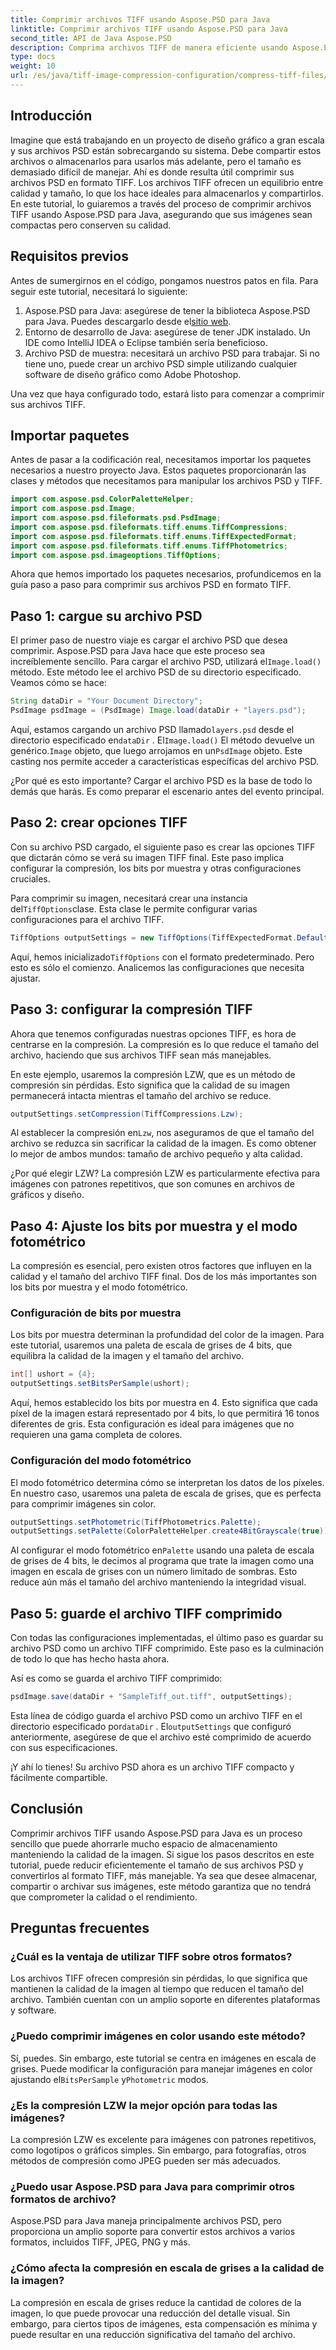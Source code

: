```yaml
---
title: Comprimir archivos TIFF usando Aspose.PSD para Java
linktitle: Comprimir archivos TIFF usando Aspose.PSD para Java
second_title: API de Java Aspose.PSD
description: Comprima archivos TIFF de manera eficiente usando Aspose.PSD para Java sin sacrificar la calidad. Siga nuestra guía detallada para optimizar su flujo de trabajo.
type: docs
weight: 10
url: /es/java/tiff-image-compression-configuration/compress-tiff-files/
---
```

## Introducción

Imagine que está trabajando en un proyecto de diseño gráfico a gran escala y sus archivos PSD están sobrecargando su sistema. Debe compartir estos archivos o almacenarlos para usarlos más adelante, pero el tamaño es demasiado difícil de manejar. Ahí es donde resulta útil comprimir sus archivos PSD en formato TIFF. Los archivos TIFF ofrecen un equilibrio entre calidad y tamaño, lo que los hace ideales para almacenarlos y compartirlos. En este tutorial, lo guiaremos a través del proceso de comprimir archivos TIFF usando Aspose.PSD para Java, asegurando que sus imágenes sean compactas pero conserven su calidad.

## Requisitos previos

Antes de sumergirnos en el código, pongamos nuestros patos en fila. Para seguir este tutorial, necesitará lo siguiente:

1.  Aspose.PSD para Java: asegúrese de tener la biblioteca Aspose.PSD para Java. Puedes descargarlo desde el[sitio web](https://releases.aspose.com/psd/java/).
2. Entorno de desarrollo de Java: asegúrese de tener JDK instalado. Un IDE como IntelliJ IDEA o Eclipse también sería beneficioso.
3. Archivo PSD de muestra: necesitará un archivo PSD para trabajar. Si no tiene uno, puede crear un archivo PSD simple utilizando cualquier software de diseño gráfico como Adobe Photoshop.

Una vez que haya configurado todo, estará listo para comenzar a comprimir sus archivos TIFF.

## Importar paquetes

Antes de pasar a la codificación real, necesitamos importar los paquetes necesarios a nuestro proyecto Java. Estos paquetes proporcionarán las clases y métodos que necesitamos para manipular los archivos PSD y TIFF.

```java
import com.aspose.psd.ColorPaletteHelper;
import com.aspose.psd.Image;
import com.aspose.psd.fileformats.psd.PsdImage;
import com.aspose.psd.fileformats.tiff.enums.TiffCompressions;
import com.aspose.psd.fileformats.tiff.enums.TiffExpectedFormat;
import com.aspose.psd.fileformats.tiff.enums.TiffPhotometrics;
import com.aspose.psd.imageoptions.TiffOptions;
```

Ahora que hemos importado los paquetes necesarios, profundicemos en la guía paso a paso para comprimir sus archivos PSD en formato TIFF.

## Paso 1: cargue su archivo PSD

El primer paso de nuestro viaje es cargar el archivo PSD que desea comprimir. Aspose.PSD para Java hace que este proceso sea increíblemente sencillo.
 Para cargar el archivo PSD, utilizará el`Image.load()` método. Este método lee el archivo PSD de su directorio especificado. Veamos cómo se hace:

```java
String dataDir = "Your Document Directory";
PsdImage psdImage = (PsdImage) Image.load(dataDir + "layers.psd");
```

 Aquí, estamos cargando un archivo PSD llamado`layers.psd` desde el directorio especificado en`dataDir` . El`Image.load()` El método devuelve un genérico.`Image` objeto, que luego arrojamos en un`PsdImage` objeto. Este casting nos permite acceder a características específicas del archivo PSD.

¿Por qué es esto importante? Cargar el archivo PSD es la base de todo lo demás que harás. Es como preparar el escenario antes del evento principal.

## Paso 2: crear opciones TIFF

Con su archivo PSD cargado, el siguiente paso es crear las opciones TIFF que dictarán cómo se verá su imagen TIFF final. Este paso implica configurar la compresión, los bits por muestra y otras configuraciones cruciales.

 Para comprimir su imagen, necesitará crear una instancia del`TiffOptions`clase. Esta clase le permite configurar varias configuraciones para el archivo TIFF.

```java
TiffOptions outputSettings = new TiffOptions(TiffExpectedFormat.Default);
```

 Aquí, hemos inicializado`TiffOptions` con el formato predeterminado. Pero esto es sólo el comienzo. Analicemos las configuraciones que necesita ajustar.

## Paso 3: configurar la compresión TIFF

Ahora que tenemos configuradas nuestras opciones TIFF, es hora de centrarse en la compresión. La compresión es lo que reduce el tamaño del archivo, haciendo que sus archivos TIFF sean más manejables.

En este ejemplo, usaremos la compresión LZW, que es un método de compresión sin pérdidas. Esto significa que la calidad de su imagen permanecerá intacta mientras el tamaño del archivo se reduce.

```java
outputSettings.setCompression(TiffCompressions.Lzw);
```

 Al establecer la compresión en`Lzw`, nos aseguramos de que el tamaño del archivo se reduzca sin sacrificar la calidad de la imagen. Es como obtener lo mejor de ambos mundos: tamaño de archivo pequeño y alta calidad.

¿Por qué elegir LZW? La compresión LZW es particularmente efectiva para imágenes con patrones repetitivos, que son comunes en archivos de gráficos y diseño.

## Paso 4: Ajuste los bits por muestra y el modo fotométrico

La compresión es esencial, pero existen otros factores que influyen en la calidad y el tamaño del archivo TIFF final. Dos de los más importantes son los bits por muestra y el modo fotométrico.

### Configuración de bits por muestra

Los bits por muestra determinan la profundidad del color de la imagen. Para este tutorial, usaremos una paleta de escala de grises de 4 bits, que equilibra la calidad de la imagen y el tamaño del archivo.

```java
int[] ushort = {4};  
outputSettings.setBitsPerSample(ushort);
```

Aquí, hemos establecido los bits por muestra en 4. Esto significa que cada píxel de la imagen estará representado por 4 bits, lo que permitirá 16 tonos diferentes de gris. Esta configuración es ideal para imágenes que no requieren una gama completa de colores.

### Configuración del modo fotométrico

El modo fotométrico determina cómo se interpretan los datos de los píxeles. En nuestro caso, usaremos una paleta de escala de grises, que es perfecta para comprimir imágenes sin color.

```java
outputSettings.setPhotometric(TiffPhotometrics.Palette);
outputSettings.setPalette(ColorPaletteHelper.create4BitGrayscale(true));
```

 Al configurar el modo fotométrico en`Palette` usando una paleta de escala de grises de 4 bits, le decimos al programa que trate la imagen como una imagen en escala de grises con un número limitado de sombras. Esto reduce aún más el tamaño del archivo manteniendo la integridad visual.

## Paso 5: guarde el archivo TIFF comprimido

Con todas las configuraciones implementadas, el último paso es guardar su archivo PSD como un archivo TIFF comprimido. Este paso es la culminación de todo lo que has hecho hasta ahora.

Así es como se guarda el archivo TIFF comprimido:

```java
psdImage.save(dataDir + "SampleTiff_out.tiff", outputSettings);
```

 Esta línea de código guarda el archivo PSD como un archivo TIFF en el directorio especificado por`dataDir` . El`outputSettings` que configuró anteriormente, asegúrese de que el archivo esté comprimido de acuerdo con sus especificaciones.

¡Y ahí lo tienes! Su archivo PSD ahora es un archivo TIFF compacto y fácilmente compartible.

## Conclusión

Comprimir archivos TIFF usando Aspose.PSD para Java es un proceso sencillo que puede ahorrarle mucho espacio de almacenamiento manteniendo la calidad de la imagen. Si sigue los pasos descritos en este tutorial, puede reducir eficientemente el tamaño de sus archivos PSD y convertirlos al formato TIFF, más manejable. Ya sea que desee almacenar, compartir o archivar sus imágenes, este método garantiza que no tendrá que comprometer la calidad o el rendimiento.

## Preguntas frecuentes

### ¿Cuál es la ventaja de utilizar TIFF sobre otros formatos?

Los archivos TIFF ofrecen compresión sin pérdidas, lo que significa que mantienen la calidad de la imagen al tiempo que reducen el tamaño del archivo. También cuentan con un amplio soporte en diferentes plataformas y software.

### ¿Puedo comprimir imágenes en color usando este método?

 Sí, puedes. Sin embargo, este tutorial se centra en imágenes en escala de grises. Puede modificar la configuración para manejar imágenes en color ajustando el`BitsPerSample` y`Photometric` modos.

### ¿Es la compresión LZW la mejor opción para todas las imágenes?

La compresión LZW es excelente para imágenes con patrones repetitivos, como logotipos o gráficos simples. Sin embargo, para fotografías, otros métodos de compresión como JPEG pueden ser más adecuados.

### ¿Puedo usar Aspose.PSD para Java para comprimir otros formatos de archivo?

Aspose.PSD para Java maneja principalmente archivos PSD, pero proporciona un amplio soporte para convertir estos archivos a varios formatos, incluidos TIFF, JPEG, PNG y más.

### ¿Cómo afecta la compresión en escala de grises a la calidad de la imagen?

La compresión en escala de grises reduce la cantidad de colores de la imagen, lo que puede provocar una reducción del detalle visual. Sin embargo, para ciertos tipos de imágenes, esta compensación es mínima y puede resultar en una reducción significativa del tamaño del archivo.
